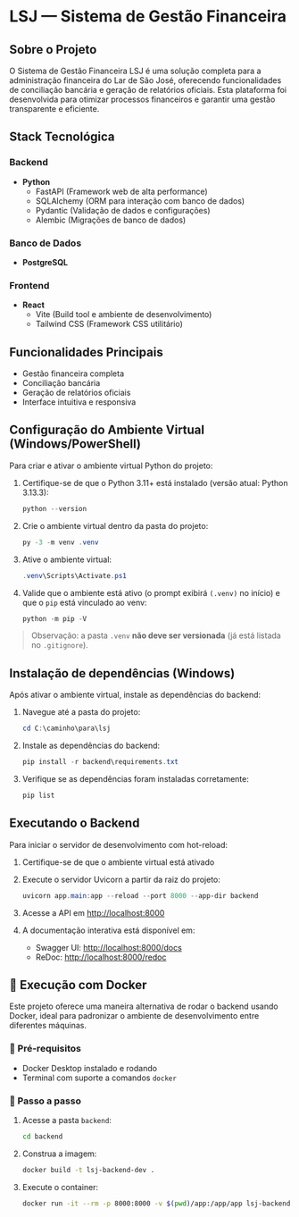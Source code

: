 # LSJ — Sistema de Gestão Financeira

## Sobre o Projeto

O Sistema de Gestão Financeira LSJ é uma solução completa para a administração financeira do Lar de São José, oferecendo funcionalidades de conciliação bancária e geração de relatórios oficiais. Esta plataforma foi desenvolvida para otimizar processos financeiros e garantir uma gestão transparente e eficiente.

## Stack Tecnológica

### Backend
- **Python**
  - FastAPI (Framework web de alta performance)
  - SQLAlchemy (ORM para interação com banco de dados)
  - Pydantic (Validação de dados e configurações)
  - Alembic (Migrações de banco de dados)

### Banco de Dados
- **PostgreSQL**

### Frontend
- **React**
  - Vite (Build tool e ambiente de desenvolvimento)
  - Tailwind CSS (Framework CSS utilitário)

## Funcionalidades Principais

- Gestão financeira completa
- Conciliação bancária
- Geração de relatórios oficiais
- Interface intuitiva e responsiva

## Configuração do Ambiente Virtual (Windows/PowerShell)

Para criar e ativar o ambiente virtual Python do projeto:

1. Certifique-se de que o Python 3.11+ está instalado (versão atual: Python 3.13.3):  
   ```powershell
   python --version
   ```

2. Crie o ambiente virtual dentro da pasta do projeto:  
   ```powershell
   py -3 -m venv .venv
   ```

3. Ative o ambiente virtual:  
   ```powershell
   .venv\Scripts\Activate.ps1
   ```

4. Valide que o ambiente está ativo (o prompt exibirá `(.venv)` no início) e que o `pip` está vinculado ao venv:  
   ```powershell
   python -m pip -V
   ```

> Observação: a pasta `.venv` **não deve ser versionada** (já está listada no `.gitignore`).

## Instalação de dependências (Windows)

Após ativar o ambiente virtual, instale as dependências do backend:

1. Navegue até a pasta do projeto:
   ```powershell
   cd C:\caminho\para\lsj
   ```

2. Instale as dependências do backend:
   ```powershell
   pip install -r backend\requirements.txt
   ```

3. Verifique se as dependências foram instaladas corretamente:
   ```powershell
   pip list
   ```

## Executando o Backend

Para iniciar o servidor de desenvolvimento com hot-reload:

1. Certifique-se de que o ambiente virtual está ativado

2. Execute o servidor Uvicorn a partir da raiz do projeto:
   ```powershell
   uvicorn app.main:app --reload --port 8000 --app-dir backend
   ```

3. Acesse a API em [http://localhost:8000](http://localhost:8000)

4. A documentação interativa está disponível em:
   - Swagger UI: [http://localhost:8000/docs](http://localhost:8000/docs)
   - ReDoc: [http://localhost:8000/redoc](http://localhost:8000/redoc)


## 🐳 Execução com Docker

Este projeto oferece uma maneira alternativa de rodar o backend usando Docker, ideal para padronizar o ambiente de desenvolvimento entre diferentes máquinas.

### 🔧 Pré-requisitos

- Docker Desktop instalado e rodando
- Terminal com suporte a comandos `docker`

### 🚀 Passo a passo

1. Acesse a pasta `backend`:
   ```bash
   cd backend
   ```

2. Construa a imagem:
   ```bash
   docker build -t lsj-backend-dev .
   ```

3. Execute o container:
   ```bash
   docker run -it --rm -p 8000:8000 -v $(pwd)/app:/app/app lsj-backend-dev uvicorn app.main:app --host 0.0.0.0 --port 8000 --reload
   ```



